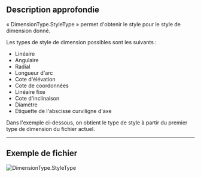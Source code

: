 ## Description approfondie
« DimensionType.StyleType » permet d'obtenir le style pour le style de dimension donné.

Les types de style de dimension possibles sont les suivants :
- Linéaire
- Angulaire
- Radial
- Longueur d'arc
- Cote d'élévation
- Cote de coordonnées
- Linéaire fixe
- Cote d'inclinaison
- Diamètre
- Étiquette de l'abscisse curviligne d'axe

Dans l'exemple ci-dessous, on obtient le type de style à partir du premier type de dimension du fichier actuel.
___
## Exemple de fichier

![DimensionType.StyleType](./Revit.Elements.DimensionType.StyleType_img.jpg)
